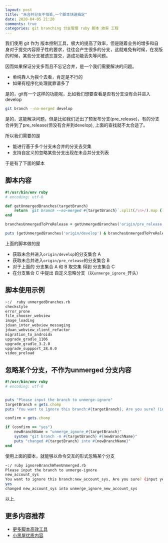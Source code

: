 ```yaml
---
layout: post
title: "未合并分支不怕丢,一个脚本快速搞定"
date: 2020-04-05 21:20
comments: true
categories: git branching 分支管理 ruby 脚本 效率 工程  
---
```

我们使用 git 作为 版本控制工具，极大的提高了效率，但是随着业务的增多和自身对于提交内容原子性的要求，往往会产生很多的分支，这就难免有时候，在发版的时候，某些分支被遗忘提交，造成功能丢失等问题。

因而如果保证分支多而且不忘记合并，是一个我们需要解决的问题。

  * 单纯靠人为挨个去看，肯定是不行的
  * 如果有程序化处理就靠谱多了

<!--more-->

是的，git有一个这样的功能呢，比如我们想要查看是否有分支没有合并进入develop

```bash
git branch --no-merged develop
```

是的，这能解决问题，但是比如我们迁出了预发布分支(pre_release)，有的分支合并到了pre_release(但没有合并到develop), 上面的查找就不太合适了。


所以我们需要的是

  * 能进行基于多个分支未合并的分支去交集
  * 支持自定义的忽略某些分支出现在未合并分支列表

于是有了下面的脚本


## 脚本内容
```ruby
#!/usr/bin/env ruby
# encoding: utf-8

def getUnmergedBranches(targetBranch)
	return `git branch --no-merged #{targetBranch}`.split(/\n+/).map { |e| e.sub  '*', '' }.map { |e| e.strip }
end

branchesUnmergedToPreRelease = getUnmergedBranches('origin/pre_release')

puts (getUnmergedBranches('origin/develop') & branchesUnmergedToPreRelease).select {|branch| !branch.start_with? "unmerge_ignore_"}
```

上面的脚本做的是

  * 获取未合并进入`origin/develop`的分支集合 A
  * 获取未合并进入`origin/pre_release`的分支集合 B
  * 对于上面的 分支集合 A 和 B 取交集 得到 分支集合 C
  * 在分支集合 C 中提出 自定义忽略分支（以`unmerge_ignore_`开头）


## 脚本使用示例

```bash
~:/  ruby unmergedBranches.rb
checkstyle
error_prone
file_chooser_webview
image_loading
jduan_inter_webview_messaging
jduan_webview_client_refactor
migration_to_androidx
upgrade_gradle_1106
upgrade_gradle_3.2.0
upgrade_suppport_28.0.0
video_preload
```

## 忽略某个分支，不作为unmerged 分支内容
```ruby
#!/usr/bin/env ruby
# encoding: utf-8


puts "Please input the branch to unmerge-ignore"
targetBranch = gets.chomp
puts "You want to ignore this branch:#{targetBranch}, Are you sure? (input yes)"

confirm = gets.chomp

if (confirm == "yes")
	newBranchName = "unmerge_ignore_#{targetBranch}"
	system "git branch -m #{targetBranch} #{newBranchName}"
	puts "changed #{targetBranch} into #{newBranchName}"
end
```

使用上面的脚本，就能够以命令交互的形式忽略某个分支

```bash
~:/ ruby ignoreBranchWhenUnmerged.rb
Please input the branch to unmerge-ignore
new_account_sys
You want to ignore this branch:new_account_sys, Are you sure? (input yes)
yes
changed new_account_sys into unmerge_ignore_new_account_sys
```

以上.

## 更多内容推荐
  * [更多脚本高效工具](https://droidyue.com/blog/categories/jiao-ben/)
  * [小黑屋优质内容](https://droidyue.com/ninki/)

